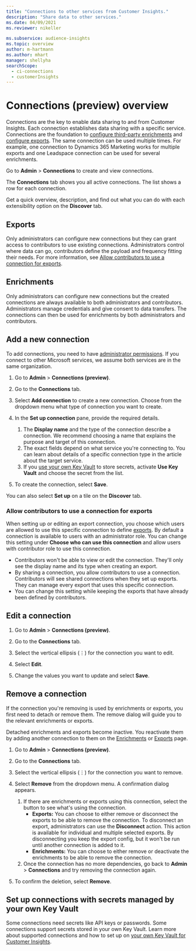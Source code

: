 ```yaml
---
title: "Connections to other services from Customer Insights."
description: "Share data to other services."
ms.date: 04/09/2021
ms.reviewer: nikeller

ms.subservice: audience-insights
ms.topic: overview
author: m-hartmann
ms.author: mhart
manager: shellyha
searchScope: 
  - ci-connections
  - customerInsights
---
```


# Connections (preview) overview

Connections are the key to enable data sharing to and from Customer Insights. Each connection establishes data sharing with a specific service. Connections are the foundation to [configure third-party enrichments](enrichment-hub.md) and [configure exports](export-destinations.md). The same connection can be used multiple times. For example, one connection to Dynamics 365 Marketing works for multiple exports and one Leadspace connection can be used for several enrichments.

Go to **Admin** > **Connections** to create and view connections.

The **Connections** tab shows you all active connections. The list shows a row for each connection.

Get a quick overview, description, and find out what you can do with each extensibility option on the **Discover** tab.

## Exports

Only administrators can configure new connections but they can grant access to contributors to use existing connections. Administrators control where data can go, contributors define the payload and frequency fitting their needs. For more information, see [Allow contributors to use a connection for exports](#allow-contributors-to-use-a-connection-for-exports).

## Enrichments

Only administrators can configure new connections but the created connections are always available to both administrators and contributors. Administrators manage credentials and give consent to data transfers. The connections can then be used for enrichments by both administrators and contributors.

## Add a new connection

To add connections, you need to have [administrator permissions](permissions.md). If you connect to other Microsoft services, we assume both services are in the same organization.

1. Go to **Admin** > **Connections (preview)**.

1. Go to the **Connections** tab.

1. Select **Add connection** to create a new connection. Choose from the dropdown menu what type of connection you want to create.

1. In the **Set up connection** pane, provide the required details.
   1. The **Display name** and the type of the connection describe a connection. We recommend choosing a name that explains the purpose and target of this connection.
   1. The exact fields depend on what service you're connecting to. You can learn about details of a specific connection type in the article about the target service.
   1. If you [use your own Key Vault](use-azure-key-vault.md) to store secrets, activate **Use Key Vault** and choose the secret from the list.

1. To create the connection, select **Save**.

You can also select **Set up** on a tile on the **Discover** tab.

### Allow contributors to use a connection for exports

When setting up or editing an export connection, you choose which users are allowed to use this specific connection to define [exports](export-destinations.md). By default a connection is available to users with an administrator role. You can change this setting under **Choose who can use this connection** and allow users with contributor role to use this connection.

- Contributors won't be able to view or edit the connection. They'll only see the display name and its type when creating an export.
- By sharing a connection, you allow contributors to use a connection. Contributors will see shared connections when they set up exports. They can manage every export that uses this specific connection.
- You can change this setting while keeping the exports that have already been defined by contributors.

## Edit a connection

1. Go to **Admin** > **Connections (preview)**.

1. Go to the **Connections** tab.

1. Select the vertical ellipsis (&vellip;) for the connection you want to edit.

1. Select **Edit**.

1. Change the values you want to update and select **Save**.

## Remove a connection

If the connection you're removing is used by enrichments or exports, you first need to detach or remove them. The remove dialog will guide you to the relevant enrichments or exports.

Detached enrichments and exports become inactive. You reactivate them by adding another connection to them on the [Enrichments](enrichment-hub.md) or [Exports](export-destinations.md) page.

1. Go to **Admin** > **Connections (preview)**.

1. Go to the **Connections** tab.

1. Select the vertical ellipsis (&vellip;) for the connection you want to remove.

1. Select **Remove** from the dropdown menu. A confirmation dialog appears.

   1. If there are enrichments or exports using this connection, select the button to see what's using the connection.
      - **Exports:** You can choose to either remove or disconnect the exports to be able to remove the connection. To disconnect an export, administrators can use the **Disconnect** action. This action is available for individual and multiple selected exports. By disconnecting you keep the export config, but it won't be run until another connection is added to it.
      - **Enrichments:** You can choose to either remove or deactivate the enrichments to be able to remove the connection.
   1. Once the connection has no more dependencies, go back to **Admin** > **Connections** and try removing the connection again.

1. To confirm the deletion, select **Remove**.

## Set up connections with secrets managed by your own Key Vault

Some connections need secrets like API keys or passwords. Some connections support secrets stored in your own Key Vault. Learn more about supported connections and how to set up on [your own Key Vault for Customer Insights](use-azure-key-vault.md).
